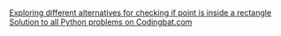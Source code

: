 [Exploring different alternatives for checking if point is inside a rectangle](https://github.com/manchuran/isPointInRectangle)
[Solution to all Python problems on Codingbat.com](https://github.com/manchuran/Codingbat)
